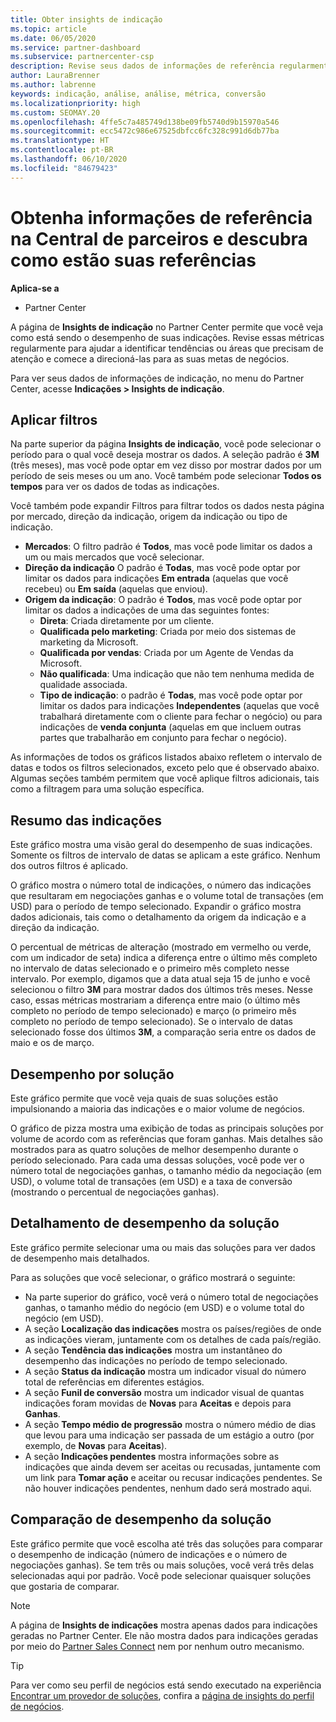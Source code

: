 ```yaml
---
title: Obter insights de indicação
ms.topic: article
ms.date: 06/05/2020
ms.service: partner-dashboard
ms.subservice: partnercenter-csp
description: Revise seus dados de informações de referência regularmente na Central de parceiros para ver tendências para abordar ou melhorar áreas para ajudá-lo a alcançar suas metas de negócios.
author: LauraBrenner
ms.author: labrenne
keywords: indicação, análise, análise, métrica, conversão
ms.localizationpriority: high
ms.custom: SEOMAY.20
ms.openlocfilehash: 4ffe5c7a485749d138be09fb5740d9b15970a546
ms.sourcegitcommit: ecc5472c986e67525dbfcc6fc328c991d6db77ba
ms.translationtype: HT
ms.contentlocale: pt-BR
ms.lasthandoff: 06/10/2020
ms.locfileid: "84679423"
---
```

# <a name="get-referral-insights-in-partner-center-and-find-out-how-your-referrals-are-doing"></a>Obtenha informações de referência na Central de parceiros e descubra como estão suas referências

**Aplica-se a**

- Partner Center

A página de **Insights de indicação** no Partner Center permite que você veja como está sendo o desempenho de suas indicações. Revise essas métricas regularmente para ajudar a identificar tendências ou áreas que precisam de atenção e comece a direcioná-las para as suas metas de negócios.

Para ver seus dados de informações de indicação, no menu do Partner Center, acesse **Indicações > Insights de indicação**.

## <a name="apply-filters"></a>Aplicar filtros

Na parte superior da página **Insights de indicação**, você pode selecionar o período para o qual você deseja mostrar os dados. A seleção padrão é **3M** (três meses), mas você pode optar em vez disso por mostrar dados por um período de seis meses ou um ano. Você também pode selecionar **Todos os tempos** para ver os dados de todas as indicações.

Você também pode expandir Filtros para filtrar todos os dados nesta página por mercado, direção da indicação, origem da indicação ou tipo de indicação.
- **Mercados**: O filtro padrão é **Todos**, mas você pode limitar os dados a um ou mais mercados que você selecionar.
- **Direção da indicação** O padrão é **Todas**, mas você pode optar por limitar os dados para indicações **Em entrada** (aquelas que você recebeu) ou **Em saída** (aquelas que enviou).
- **Origem da indicação**: O padrão é **Todos**, mas você pode optar por limitar os dados a indicações de uma das seguintes fontes:
  - **Direta**: Criada diretamente por um cliente.
  - **Qualificada pelo marketing**: Criada por meio dos sistemas de marketing da Microsoft.
  - **Qualificada por vendas**: Criada por um Agente de Vendas da Microsoft.
  - **Não qualificada**: Uma indicação que não tem nenhuma medida de qualidade associada.
  - **Tipo de indicação**: o padrão é **Todas**, mas você pode optar por limitar os dados para indicações **Independentes** (aquelas que você trabalhará diretamente com o cliente para fechar o negócio) ou para indicações de **venda conjunta** (aquelas em que incluem outras partes que trabalharão em conjunto para fechar o negócio).

As informações de todos os gráficos listados abaixo refletem o intervalo de datas e todos os filtros selecionados, exceto pelo que é observado abaixo. Algumas seções também permitem que você aplique filtros adicionais, tais como a filtragem para uma solução específica.

## <a name="referrals-summary"></a>Resumo das indicações

Este gráfico mostra uma visão geral do desempenho de suas indicações. Somente os filtros de intervalo de datas se aplicam a este gráfico. Nenhum dos outros filtros é aplicado. 

O gráfico mostra o número total de indicações, o número das indicações que resultaram em negociações ganhas e o volume total de transações (em USD) para o período de tempo selecionado. Expandir o gráfico mostra dados adicionais, tais como o detalhamento da origem da indicação e a direção da indicação. 

O percentual de métricas de alteração (mostrado em vermelho ou verde, com um indicador de seta) indica a diferença entre o último mês completo no intervalo de datas selecionado e o primeiro mês completo nesse intervalo. Por exemplo, digamos que a data atual seja 15 de junho e você selecionou o filtro **3M** para mostrar dados dos últimos três meses. Nesse caso, essas métricas mostrariam a diferença entre maio (o último mês completo no período de tempo selecionado) e março (o primeiro mês completo no período de tempo selecionado). Se o intervalo de datas selecionado fosse dos últimos **3M**, a comparação seria entre os dados de maio e os de março.

## <a name="performance-by-solution"></a>Desempenho por solução

Este gráfico permite que você veja quais de suas soluções estão impulsionando a maioria das indicações e o maior volume de negócios.

O gráfico de pizza mostra uma exibição de todas as principais soluções por volume de acordo com as referências que foram ganhas. Mais detalhes são mostrados para as quatro soluções de melhor desempenho durante o período selecionado. Para cada uma dessas soluções, você pode ver o número total de negociações ganhas, o tamanho médio da negociação (em USD), o volume total de transações (em USD) e a taxa de conversão (mostrando o percentual de negociações ganhas).

## <a name="solution-performance-breakdown"></a>Detalhamento de desempenho da solução

Este gráfico permite selecionar uma ou mais das soluções para ver dados de desempenho mais detalhados.

Para as soluções que você selecionar, o gráfico mostrará o seguinte:
- Na parte superior do gráfico, você verá o número total de negociações ganhas, o tamanho médio do negócio (em USD) e o volume total do negócio (em USD).
- A seção **Localização das indicações** mostra os países/regiões de onde as indicações vieram, juntamente com os detalhes de cada país/região.
- A seção **Tendência das indicações** mostra um instantâneo do desempenho das indicações no período de tempo selecionado.
- A seção **Status da indicação** mostra um indicador visual do número total de referências em diferentes estágios.
- A seção **Funil de conversão** mostra um indicador visual de quantas indicações foram movidas de **Novas** para **Aceitas** e depois para **Ganhas**.
- A seção **Tempo médio de progressão** mostra o número médio de dias que levou para uma indicação ser passada de um estágio a outro (por exemplo, de **Novas** para **Aceitas**).
- A seção **Indicações pendentes** mostra informações sobre as indicações que ainda devem ser aceitas ou recusadas, juntamente com um link para **Tomar ação** e aceitar ou recusar indicações pendentes. Se não houver indicações pendentes, nenhum dado será mostrado aqui.

## <a name="solution-performance-comparison"></a>Comparação de desempenho da solução

Este gráfico permite que você escolha até três das soluções para comparar o desempenho de indicação (número de indicações e o número de negociações ganhas). Se tem três ou mais soluções, você verá três delas selecionadas aqui por padrão. Você pode selecionar quaisquer soluções que gostaria de comparar.

> [!NOTE]
> A página de **Insights de indicações** mostra apenas dados para indicações geradas no Partner Center. Ele não mostra dados para indicações geradas por meio do [Partner Sales Connect](https://support.microsoft.com/help/3170447/learn-to-use-partner-center-sales-connect) nem por nenhum outro mecanismo.

> [!TIP]
> Para ver como seu perfil de negócios está sendo executado na experiência [Encontrar um provedor de soluções](https://www.microsoft.com/solution-providers/home), confira a [página de insights do perfil de negócios](analyze-your-marketing-profile.md).